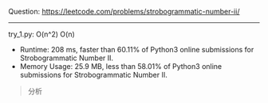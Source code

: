 Question: https://leetcode.com/problems/strobogrammatic-number-ii/

---

try_1.py: O(n^2) O(n)

* Runtime: 208 ms, faster than 60.11% of Python3 online submissions for Strobogrammatic Number II.
* Memory Usage: 25.9 MB, less than 58.01% of Python3 online submissions for Strobogrammatic Number II.

> 分析
